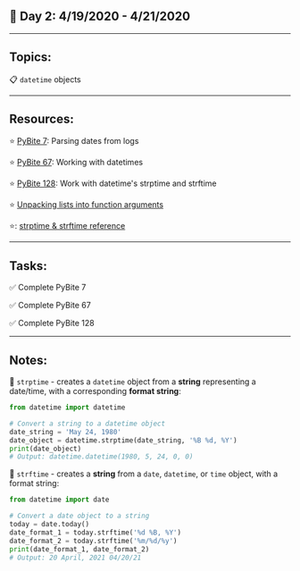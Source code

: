 ## :calendar: Day 2: 4/19/2020 - 4/21/2020

---

## Topics:

:clipboard: `datetime` objects

---

## Resources:

:star: [PyBite 7](https://codechalleng.es/bites/7/): Parsing dates from logs

:star: [PyBite 67](https://codechalleng.es/bites/67/): Working with datetimes

:star: [PyBite 128](https://codechalleng.es/bites/128/): Work with datetime's strptime and strftime

:star: [Unpacking lists into function arguments](https://docs.python.org/3/tutorial/controlflow.html#unpacking-argument-list)

:star:: [strptime & strftime reference](https://docs.python.org/3/library/datetime.html#strftime-strptime-behavior)

---

## Tasks:

:white_check_mark: Complete PyBite 7

:white_check_mark: Complete PyBite 67

:white_check_mark: Complete PyBite 128

---

## Notes:

:notebook: `strptime` - creates a `datetime` object from a **string** representing a date/time, with a corresponding **format string**:

```python
from datetime import datetime

# Convert a string to a datetime object
date_string = 'May 24, 1980'
date_object = datetime.strptime(date_string, '%B %d, %Y')
print(date_object)
# Output: datetime.datetime(1980, 5, 24, 0, 0)
```



:notebook: `strftime` - creates a **string** from a `date`, `datetime`, or `time` object, with a format string:

```python
from datetime import date

# Convert a date object to a string
today = date.today()
date_format_1 = today.strftime('%d %B, %Y')
date_format_2 = today.strftime('%m/%d/%y')
print(date_format_1, date_format_2)
# Output: 20 April, 2021 04/20/21
```

